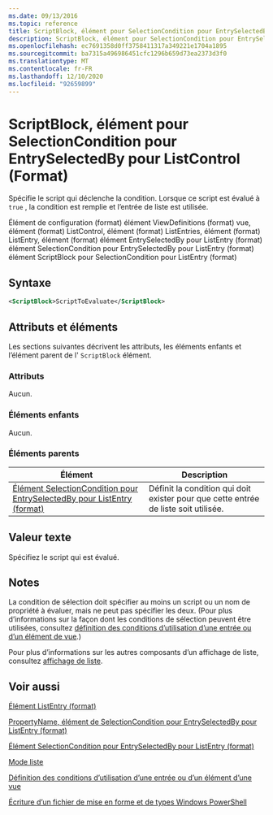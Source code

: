 ```yaml
---
ms.date: 09/13/2016
ms.topic: reference
title: ScriptBlock, élément pour SelectionCondition pour EntrySelectedBy pour ListControl (Format)
description: ScriptBlock, élément pour SelectionCondition pour EntrySelectedBy pour ListControl (Format)
ms.openlocfilehash: ec7691358d0ff3758411317a349221e1704a1895
ms.sourcegitcommit: ba7315a496986451cfc1296b659d73ea2373d3f0
ms.translationtype: MT
ms.contentlocale: fr-FR
ms.lasthandoff: 12/10/2020
ms.locfileid: "92659899"
---
```

# <a name="scriptblock-element-for-selectioncondition-for-entryselectedby-for-listcontrol-format"></a>ScriptBlock, élément pour SelectionCondition pour EntrySelectedBy pour ListControl (Format)

Spécifie le script qui déclenche la condition. Lorsque ce script est évalué à `true` , la condition est remplie et l’entrée de liste est utilisée.

Élément de configuration (format) élément ViewDefinitions (format) vue, élément (format) ListControl, élément (format) ListEntries, élément (format) ListEntry, élément (format) élément EntrySelectedBy pour ListEntry (format) élément SelectionCondition pour EntrySelectedBy pour ListEntry (format) élément ScriptBlock pour SelectionCondition pour ListEntry (format)

## <a name="syntax"></a>Syntaxe

```xml
<ScriptBlock>ScriptToEvaluate</ScriptBlock>
```

## <a name="attributes-and-elements"></a>Attributs et éléments

Les sections suivantes décrivent les attributs, les éléments enfants et l’élément parent de l' `ScriptBlock` élément.

### <a name="attributes"></a>Attributs

Aucun.

### <a name="child-elements"></a>Éléments enfants

Aucun.

### <a name="parent-elements"></a>Éléments parents

|Élément|Description|
|-------------|-----------------|
|[Élément SelectionCondition pour EntrySelectedBy pour ListEntry (format)](./selectioncondition-element-for-entryselectedby-for-listcontrol-format.md)|Définit la condition qui doit exister pour que cette entrée de liste soit utilisée.|

## <a name="text-value"></a>Valeur texte

Spécifiez le script qui est évalué.

## <a name="remarks"></a>Notes

La condition de sélection doit spécifier au moins un script ou un nom de propriété à évaluer, mais ne peut pas spécifier les deux. (Pour plus d’informations sur la façon dont les conditions de sélection peuvent être utilisées, consultez [définition des conditions d’utilisation d’une entrée ou d’un élément de vue](./defining-conditions-for-displaying-data.md).)

Pour plus d’informations sur les autres composants d’un affichage de liste, consultez [affichage de liste](./creating-a-list-view.md).

## <a name="see-also"></a>Voir aussi

[Élément ListEntry (format)](./listentry-element-for-listcontrol-format.md)

[PropertyName, élément de SelectionCondition pour EntrySelectedBy pour ListEntry (format)](./propertyname-element-for-selectioncondition-for-entryselectedby-for-listcontrol-format.md)

[Élément SelectionCondition pour EntrySelectedBy pour ListEntry (format)](./selectioncondition-element-for-entryselectedby-for-listcontrol-format.md)

[Mode liste](./creating-a-list-view.md)

[Définition des conditions d’utilisation d’une entrée ou d’un élément d’une vue](./defining-conditions-for-displaying-data.md)

[Écriture d’un fichier de mise en forme et de types Windows PowerShell](./writing-a-powershell-formatting-file.md)

